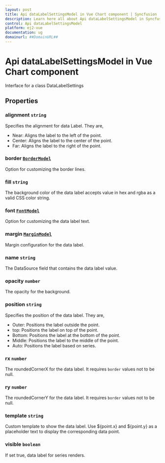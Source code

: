 ```yaml
---
layout: post
title: Api dataLabelSettingsModel in Vue Chart component | Syncfusion
description: Learn here all about Api dataLabelSettingsModel in Syncfusion Vue Chart component of Syncfusion Essential JS 2 and more.
control: Api dataLabelSettingsModel 
platform: ej2-vue
documentation: ug
domainurl: ##DomainURL##
---
```


# Api dataLabelSettingsModel in Vue Chart component

Interface for a class DataLabelSettings

## Properties

### alignment `string`

Specifies the alignment for data Label. They are,
* Near: Aligns the label to the left of the point.
* Center: Aligns the label to the center of the point.
* Far: Aligns the label to the right of the point.

### border [`BorderModel`](https://ej2.syncfusion.com/vue/documentation/api-borderModel.html)

Option for customizing the border lines.

### fill `string`

The background color of the data label accepts value in hex and rgba as a valid CSS color string.

### font [`FontModel`](https://ej2.syncfusion.com/vue/documentation/api-fontModel.html)

Option for customizing the data label text.

### margin [`MarginModel`](https://ej2.syncfusion.com/vue/documentation/api-marginModel.html)

Margin configuration for the data label.

### name `string`

The DataSource field that contains the data label value.

### opacity `number`

The opacity for the background.

### position `string`

Specifies the position of the data label. They are,
* Outer: Positions the label outside the point.
* top: Positions the label on top of the point.
* Bottom: Positions the label at the bottom of the point.
* Middle: Positions the label to the middle of the point.
* Auto: Positions the label based on series.

### rx `number`

The roundedCornerX for the data label. It requires `border` values not to be null.

### ry `number`

The roundedCornerY for the data label. It requires `border` values not to be null.

### template `string`

Custom template to show the data label. Use ${point.x} and ${point.y} as a placeholder text to display the corresponding data point.

### visible `boolean`

If set true, data label for series renders.
